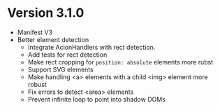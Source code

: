 # Version 3.1.0

- Manifest V3
- Better element detection
  - Integrate AcionHandlers with rect detection.
  - Add tests for rect detection
  - Make rect cropping for `position: absolute` elements more rubst
  - Support SVG elements
  - Make handling &lt;a&gt; elements with a child &lt;img&gt; element more robust
  - Fix errors to detect &lt;area&gt; elements
  - Prevent infinite loop to point into shadow DOMs
